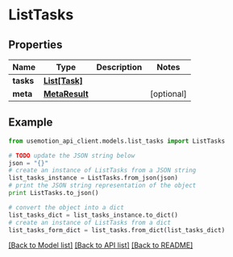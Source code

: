 # ListTasks


## Properties
Name | Type | Description | Notes
------------ | ------------- | ------------- | -------------
**tasks** | [**List[Task]**](Task.md) |  | 
**meta** | [**MetaResult**](MetaResult.md) |  | [optional] 

## Example

```python
from usemotion_api_client.models.list_tasks import ListTasks

# TODO update the JSON string below
json = "{}"
# create an instance of ListTasks from a JSON string
list_tasks_instance = ListTasks.from_json(json)
# print the JSON string representation of the object
print ListTasks.to_json()

# convert the object into a dict
list_tasks_dict = list_tasks_instance.to_dict()
# create an instance of ListTasks from a dict
list_tasks_form_dict = list_tasks.from_dict(list_tasks_dict)
```
[[Back to Model list]](../README.md#documentation-for-models) [[Back to API list]](../README.md#documentation-for-api-endpoints) [[Back to README]](../README.md)


